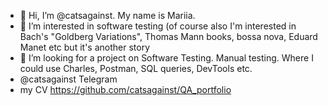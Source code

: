 - 👋 Hi, I’m @catsagainst. My name is Mariia. 
- 👀 I’m interested in software testing (of course also I'm interested in Bach's "Goldberg Variations", Thomas Mann books, bossa nova, Eduard Manet etc but it's another story
- 💞️ I’m looking for a project on Software Testing. Manual testing. Where I could use Charles, Postman, SQL queries, DevTools etc.
-  @catsagainst Telegram
-  my CV https://github.com/catsagainst/QA_portfolio

<!---
catsagainst/catsagainst is a ✨ special ✨ repository because its `README.md` (this file) appears on your GitHub profile.
You can click the Preview link to take a look at your changes.
--->
